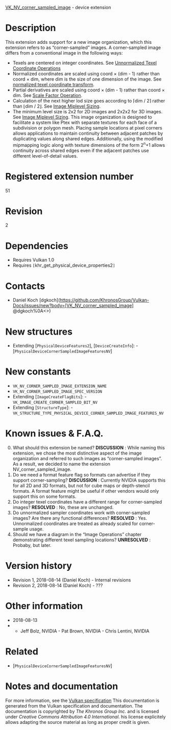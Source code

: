 [VK_NV_corner_sampled_image](https://www.khronos.org/registry/vulkan/specs/1.3-extensions/man/html/VK_NV_corner_sampled_image.html) - device extension

# Description
This extension adds support for a new image organization, which this
extension refers to as “corner-sampled” images.
A corner-sampled image differs from a conventional image in the following
ways:
- Texels are centered on integer coordinates. See [Unnormalized Texel Coordinate Operations](https://www.khronos.org/registry/vulkan/specs/1.3-extensions/html/vkspec.html#textures-unnormalized-to-integer)
- Normalized coordinates are scaled using coord × (dim - 1) rather than coord × dim, where dim is the size of one dimension of the image. See [normalized texel coordinate transform](https://www.khronos.org/registry/vulkan/specs/1.3-extensions/html/vkspec.html#textures-normalized-to-unnormalized).
- Partial derivatives are scaled using coord × (dim - 1) rather than coord × dim. See [Scale Factor Operation](https://www.khronos.org/registry/vulkan/specs/1.3-extensions/html/vkspec.html#textures-scale-factor).
- Calculation of the next higher lod size goes according to ⌈dim / 2⌉ rather than ⌊dim / 2⌋. See [Image Miplevel Sizing](https://www.khronos.org/registry/vulkan/specs/1.3-extensions/html/vkspec.html#resources-image-miplevel-sizing).
- The minimum level size is 2x2 for 2D images and 2x2x2 for 3D images. See [Image Miplevel Sizing](https://www.khronos.org/registry/vulkan/specs/1.3-extensions/html/vkspec.html#resources-image-miplevel-sizing).
This image organization is designed to facilitate a system like Ptex with
separate textures for each face of a subdivision or polygon mesh.
Placing sample locations at pixel corners allows applications to maintain
continuity between adjacent patches by duplicating values along shared
edges.
Additionally, using the modified mipmapping logic along with texture
dimensions of the form 2<sup>n</sup>+1 allows continuity across shared edges
even if the adjacent patches use different level-of-detail values.

# Registered extension number
51

# Revision
2

# Dependencies
- Requires Vulkan 1.0
- Requires `[`khr_get_physical_device_properties2`]`

# Contacts
- Daniel Koch [dgkoch](https://github.com/KhronosGroup/Vulkan-Docs/issues/new?body=[VK_NV_corner_sampled_image] @dgkoch%0A<<Here describe the issue or question you have about the VK_NV_corner_sampled_image extension>>)

# New structures
- Extending [`PhysicalDeviceFeatures2`], [`DeviceCreateInfo`]:  - [`PhysicalDeviceCornerSampledImageFeaturesNV`]

# New constants
- `VK_NV_CORNER_SAMPLED_IMAGE_EXTENSION_NAME`
- `VK_NV_CORNER_SAMPLED_IMAGE_SPEC_VERSION`
- Extending [`ImageCreateFlagBits`]:  - `VK_IMAGE_CREATE_CORNER_SAMPLED_BIT_NV` 
- Extending [`StructureType`]:  - `VK_STRUCTURE_TYPE_PHYSICAL_DEVICE_CORNER_SAMPLED_IMAGE_FEATURES_NV`

# Known issues & F.A.Q.
0. What should this extension be named? **DISCUSSION** : While naming this extension, we chose the most distinctive aspect of the image organization and referred to such images as “corner-sampled images”. As a result, we decided to name the extension NV_corner_sampled_image.
1. Do we need a format feature flag so formats can advertise if they support corner-sampling? **DISCUSSION** : Currently NVIDIA supports this for all 2D and 3D formats, but not for cube maps or depth-stencil formats. A format feature might be useful if other vendors would only support this on some formats.
2. Do integer texel coordinates have a different range for corner-sampled images? **RESOLVED** : No, these are unchanged.
3. Do unnormalized sampler coordinates work with corner-sampled images? Are there any functional differences? **RESOLVED** : Yes. Unnormalized coordinates are treated as already scaled for corner-sample usage.
4. Should we have a diagram in the “Image Operations” chapter demonstrating different texel sampling locations? **UNRESOLVED** : Probaby, but later.

# Version history
- Revision 1, 2018-08-14 (Daniel Koch)  - Internal revisions 
- Revision 2, 2018-08-14 (Daniel Koch)  - ???

# Other information
* 2018-08-13
*   - Jeff Bolz, NVIDIA  - Pat Brown, NVIDIA  - Chris Lentini, NVIDIA

# Related
- [`PhysicalDeviceCornerSampledImageFeaturesNV`]

# Notes and documentation
For more information, see the [Vulkan specification](https://www.khronos.org/registry/vulkan/specs/1.3-extensions/html/vkspec.html)
This documentation is generated from the Vulkan specification and documentation.
The documentation is copyrighted by *The Khronos Group Inc.* and is licensed under *Creative Commons Attribution 4.0 International*.
his license explicitely allows adapting the source material as long as proper credit is given.
        